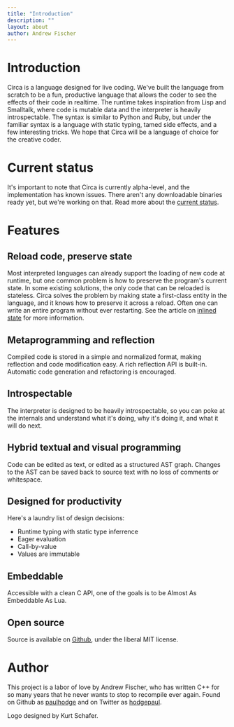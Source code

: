 ```yaml
---
title: "Introduction"
description: ""
layout: about
author: Andrew Fischer
---
```


# Introduction

Circa is a language designed for live coding. We've built the language from scratch
to be a fun, productive language that allows the coder to see the
effects of their code in realtime. The runtime takes inspiration from Lisp and
Smalltalk, where code is mutable data and the interpreter is heavily introspectable.
The syntax is similar to Python and Ruby, but under the
familiar syntax is a language with static typing, tamed side effects, and a few
interesting tricks. We hope that Circa will be a
language of choice for the creative coder.

# Current status

It's important to note that Circa is currently alpha-level, and the implementation
has known issues. There aren't any downloadable binaries ready yet, but we're working
on that. Read more about the <a href="/about/current_status.html">current status</a>.

# Features

## Reload code, preserve state

Most interpreted languages can already support the loading of new code at runtime,
but one common problem is how to preserve the program's current state. In some
existing solutions, the only code that can be reloaded is stateless.
Circa solves the problem by making state a first-class
entity in the language, and it knows how to preserve it across a reload. Often
one can write an entire program without ever restarting.
See the article on <a href="/about/inlined_state.html">inlined state</a> for more information.

## Metaprogramming and reflection

Compiled code is stored in a simple and normalized format, making reflection and
code modification easy. A rich reflection API is built-in.
Automatic code generation and refactoring is encouraged.

## Introspectable

The interpreter is designed to be heavily introspectable, so you can poke at the
internals and understand what it's doing, why it's doing it, and what it will do next.

## Hybrid textual and visual programming

Code can be edited as text, or edited as a structured AST graph. Changes to the AST can
be saved back to source text with no loss of comments or whitespace.

## Designed for productivity

Here's a laundry list of design decisions:

 * Runtime typing with static type inferrence
 * Eager evaluation
 * Call-by-value
 * Values are immutable

## Embeddable

Accessible with a clean C API, one of the goals is to be Almost As Embeddable As Lua.

## Open source

Source is available on <a href="https://github.com/paulhodge/circa">Github</a>, under the liberal MIT license.

# Author

This project is a labor of love by Andrew Fischer, who has written C++ for so many years that he never wants to stop to recompile ever again. Found on Github as <a href="https://github.com/paulhodge">paulhodge</a> and on Twitter as <a href="https://twitter.com/#!/hodgepaul">hodgepaul</a>.

Logo designed by Kurt Schafer.
